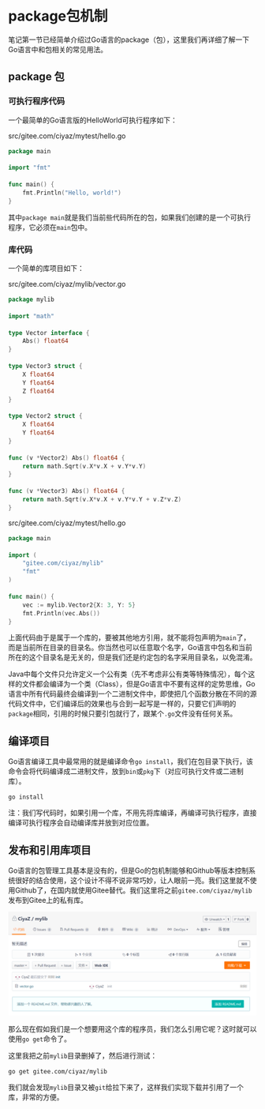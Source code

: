 # package包机制

笔记第一节已经简单介绍过Go语言的package（包），这里我们再详细了解一下Go语言中和包相关的常见用法。

## package 包

### 可执行程序代码

一个最简单的Go语言版的HelloWorld可执行程序如下：

src/gitee.com/ciyaz/mytest/hello.go
```go
package main

import "fmt"

func main() {
	fmt.Println("Hello, world!")
}
```

其中`package main`就是我们当前些代码所在的包，如果我们创建的是一个可执行程序，它必须在`main`包中。

### 库代码

一个简单的库项目如下：

src/gitee.com/ciyaz/mylib/vector.go
```go
package mylib

import "math"

type Vector interface {
	Abs() float64
}

type Vector3 struct {
	X float64
	Y float64
	Z float64
}

type Vector2 struct {
	X float64
	Y float64
}

func (v *Vector2) Abs() float64 {
	return math.Sqrt(v.X*v.X + v.Y*v.Y)
}

func (v *Vector3) Abs() float64 {
	return math.Sqrt(v.X*v.X + v.Y*v.Y + v.Z*v.Z)
}
```

src/gitee.com/ciyaz/mytest/hello.go
```go
package main

import (
	"gitee.com/ciyaz/mylib"
	"fmt"
)

func main() {
	vec := mylib.Vector2{X: 3, Y: 5}
	fmt.Println(vec.Abs())
}
```

上面代码由于是属于一个库的，要被其他地方引用，就不能将包声明为`main`了，而是当前所在目录的目录名。你当然也可以任意取个名字，Go语言中包名和当前所在的这个目录名是无关的，但是我们还是约定包的名字采用目录名，以免混淆。

Java中每个文件只允许定义一个公有类（先不考虑非公有类等特殊情况），每个这样的文件都会编译为一个类（Class），但是Go语言中不要有这样的定势思维，Go语言中所有代码最终会编译到一个二进制文件中，即使把几个函数分散在不同的源代码文件中，它们编译后的效果也与合到一起写是一样的，只要它们声明的`package`相同，引用的时候只要引包就行了，跟某个`.go`文件没有任何关系。

## 编译项目

Go语言编译工具中最常用的就是编译命令`go install`，我们在包目录下执行，该命令会将代码编译成二进制文件，放到`bin`或`pkg`下（对应可执行文件或二进制库）。

```
go install
```

注：我们写代码时，如果引用一个库，不用先将库编译，再编译可执行程序，直接编译可执行程序会自动编译库并放到对应位置。

## 发布和引用库项目

Go语言的包管理工具基本是没有的，但是Go的包机制能够和Github等版本控制系统很好的结合使用，这个设计不得不说非常巧妙，让人眼前一亮。我们这里就不使用Github了，在国内就使用Gitee替代。我们这里将之前`gitee.com/ciyaz/mylib`发布到Gitee上的私有库。

![](res/1.png)

那么现在假如我们是一个想要用这个库的程序员，我们怎么引用它呢？这时就可以使用`go get`命令了。

这里我把之前`mylib`目录删掉了，然后进行测试：
```
go get gitee.com/ciyaz/mylib
```

我们就会发现`mylib`目录又被`git`给拉下来了，这样我们实现下载并引用了一个库，非常的方便。
